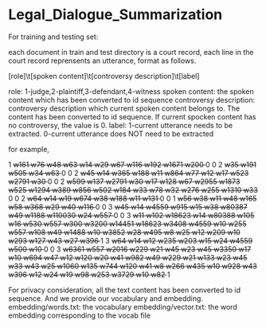 # Legal_Dialogue_Summarization

For training and testing set:

each document in train and test directory is a court record, each line in the court record reprensents an utterance, format as follows.

[role]\t[spoken content]\t[controversy description]\t[label]

role: 1-judge,2-plaintiff,3-defendant,4-witness
spoken content: the spoken content which has been converted to id sequence
controversy description: controversy description which current spoken content belongs to. The content has been converted to id sequence. If current spocken content has no controversy, the value is 0.
label: 1-current utterance needs to be extracted. 0-current utterance does NOT need to be extracted

for example,

1 <s> w161 w76 w48 w63 w14 w29 w67 w116 w192 w1671 w200 </s>	0	0
2 <s> w35 w191 w505 w34 w63 </s>	0	0
2 <s> w45 w14 w365 w188 w11 w864 w77 w12 w17 w523 w2791 w30 </s>	0	0
2	<s> w599 w137 w2791 w30 w17 w128 w67 w2955 w1873 w525 w1294 w389 w856 w502 w184 w33 w78 w32 w276 w255 w1310 w33 </s>	0	0
2	<s> w64 w14 w19 w674 w38 w188 w11 w131 </s>	0	0
1	<s> w56 w38 w11 w48 w165 w58 w368 w29 w40 w116 </s>	0	0
3	<s> w45 w14 w4559 w915 w15 w38 w80387 w49 w1188 w110030 w24 w557 </s>	0	0
3	<s> w11 w102 w18623 w14 w80388 w105 w16 w530 w557 w300 </s>	<s> w3200 w14451 w18623 w3408 w4559 w10 w255 w557 w108 w49 w1488 w10 w3852 w28 w495 w8 w25 w12 w209 w10 w293 w127 w43 w27 w396 </s>	1
3	<s> w64 w14 w12 w235 w203 w15 w24 w4559 w500 w10 </s>	0	0
3	<s> w6361 w557 w2016 w229 w21 w45 w23 w45 w3350 w17 w10 w694 w47 w12 w120 w20 w41 </s>	<s> w982 w49 w229 w21 w133 w23 w45 w33 w43 w25 w1060 w135 w744 w120 w41 w8 w266 w435 w10 w928 w43 w396 w12 w24 w19 w98 w253 w3729 w10 w82 </s>	1

For privacy consideration, all the text content has been converted to id sequence. And we provide our vocabulary and embedding.
embedding/words.txt: the vocabulary
embedding/vector.txt: the word embedding corresponding to the vocab file
